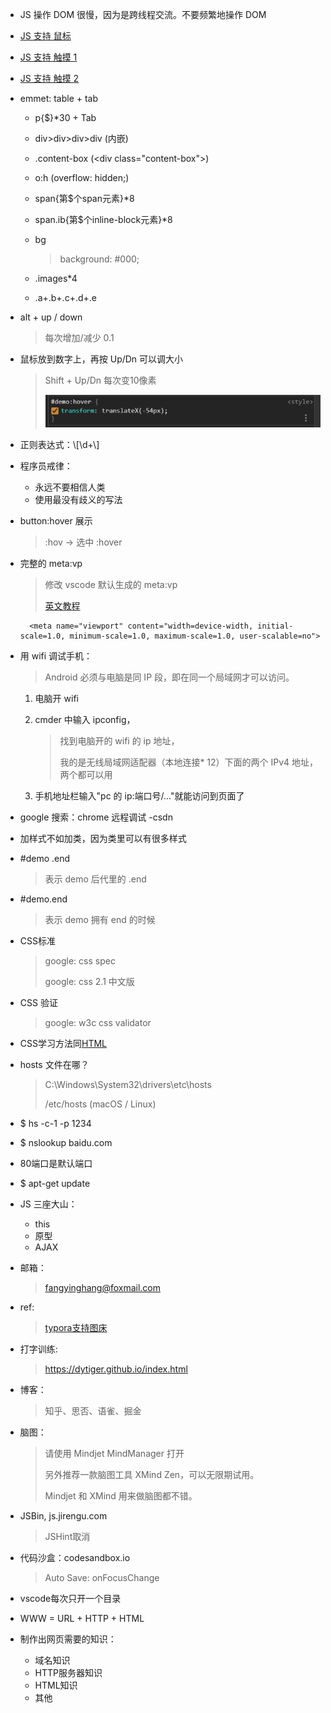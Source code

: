 * JS 操作 DOM 很慢，因为是跨线程交流。不要频繁地操作 DOM

* [JS 支持 鼠标](https://stackoverflow.com/questions/21054126/how-to-detect-if-a-device-has-mouse-support)
* [JS 支持 触摸 1](https://stackoverflow.com/questions/3974827/detecting-touch-screen-devices-with-javascript)
* [JS 支持 触摸 2](https://stackoverflow.com/questions/4817029/whats-the-best-way-to-detect-a-touch-screen-device-using-javascript)

* emmet: table + tab

    * p{\$}\*30 + Tab
    * div>div>div>div (内嵌)
    * .content-box (<div class="content-box"\>)
    * o:h (overflow: hidden;)
    * span{第$个span元素}*8
    * span.ib{第$个inline-block元素}*8
    * bg
 
        > background: #000;

    * .images*4

        > <div class="images"\></div\>

    * .a+.b+.c+.d+.e

        > <div class="a"\></div\>
        >
        > <div class="b"\></div\>
        >
        > <div class="c"\></div\>
        >
        > <div class="d"\></div\>
        >
        > <div class="e"\></div\>

* alt + up / down

    > 每次增加/减少 0.1

* 鼠标放到数字上，再按 Up/Dn 可以调大小

    > Shift + Up/Dn 每次变10像素
    >
    > ![](../img/FF/0-move-1.png)

* 正则表达式：\\[\d+\\]

* 程序员戒律：

    * 永远不要相信人类
    * 使用最没有歧义的写法

* button:hover 展示
  
    > :hov -> 选中 :hover

* 完整的 meta:vp

    > 修改 vscode 默认生成的 meta:vp
    >
    > [英文教程](https://code.visualstudio.com/docs/editor/emmet#_using-custom-emmet-snippets)

        <meta name="viewport" content="width=device-width, initial-scale=1.0, minimum-scale=1.0, maximum-scale=1.0, user-scalable=no">

* 用 wifi 调试手机：

    > Android 必须与电脑是同 IP 段，即在同一个局域网才可以访问。

    1. 电脑开 wifi
    2. cmder 中输入 ipconfig，  

        > 找到电脑开的 wifi 的 ip 地址，  
        >
        > 我的是无线局域网适配器（本地连接\* 12）下面的两个 IPv4 地址，两个都可以用

    3. 手机地址栏输入"pc 的 ip:端口号/..."就能访问到页面了

* google 搜索：chrome 远程调试 -csdn

* 加样式不如加类，因为类里可以有很多样式

* \#demo .end 
  
    > 表示 demo 后代里的 .end

* \#demo.end

    > 表示 demo 拥有 end 的时候

* CSS标准

    > google: css spec
    >
    > google: css 2.1 中文版

* CSS 验证

    > google: w3c css validator

* CSS学习方法同[HTML](3.md#1-html)
* hosts 文件在哪？

    > C:\Windows\System32\drivers\etc\hosts
    >
    > /etc/hosts (macOS / Linux)

* \$ hs -c-1 -p 1234
* \$ nslookup baidu.com
* 80端口是默认端口
* $ apt-get update

* JS 三座大山：

    * this
    * 原型
    * AJAX

* 邮箱：

    > <fangyinghang@foxmail.com>

* ref: 

    > [typora支持图床](https://zhuanlan.zhihu.com/p/137310314)

* 打字训练: 

    > <https://dytiger.github.io/index.html>

* 博客：

    > 知乎、思否、语雀、掘金

* 脑图：	  

    > 请使用 Mindjet MindManager 打开
    >
    > 另外推荐一款脑图工具 XMind Zen，可以无限期试用。
    >
    > Mindjet 和 XMind 用来做脑图都不错。

* JSBin, js.jirengu.com  

    > JSHint取消

* 代码沙盒：codesandbox.io    

    > Auto Save: onFocusChange


* vscode每次只开一个目录
* WWW = URL + HTTP + HTML
* 制作出网页需要的知识：

    * 域名知识
	* HTTP服务器知识
	* HTML知识
	* 其他